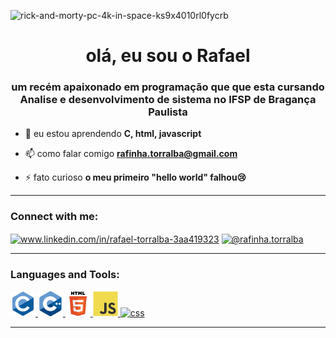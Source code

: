 
![rick-and-morty-pc-4k-in-space-ks9x4010rl0fycrb](https://github.com/user-attachments/assets/0f3a06d4-6bc3-44ea-a57d-e17c14aa730d)




<h1 align="center">olá, eu sou o Rafael</h1>
<h3 align="center">um recém apaixonado em programação que que esta cursando Analise e desenvolvimento de sistema no IFSP de Bragança Paulista</h3>

- 🌱 eu estou aprendendo **C, html, javascript**

- 📫 como falar comigo **rafinha.torralba@gmail.com**

- ⚡ fato curioso **o meu primeiro "hello world" falhou😢**
- ---

<h3 align="left">Connect with me:</h3>
<p align="left">
<a href="https://linkedin.com/in/rafael-torralba-3aa419323" target="blank"><img align="center" src="https://raw.githubusercontent.com/rahuldkjain/github-profile-readme-generator/master/src/images/icons/Social/linked-in-alt.svg" alt="www.linkedin.com/in/rafael-torralba-3aa419323" height="30" width="40" /></a>
<a href="https://instagram.com/rafinha.torralba" target="blank"><img align="center" src="https://raw.githubusercontent.com/rahuldkjain/github-profile-readme-generator/master/src/images/icons/Social/instagram.svg" alt="@rafinha.torralba" height="30" width="40" /></a>
</p>

---

<h3 align="left">Languages and Tools:</h3>
<p align="left"> <a href="https://www.cprogramming.com/" target="_blank" rel="noreferrer"> <img src="https://raw.githubusercontent.com/devicons/devicon/master/icons/c/c-original.svg" alt="c" width="40" height="40"/> </a> <a href="https://www.w3schools.com/cpp/" target="_blank" rel="noreferrer"> <img src="https://raw.githubusercontent.com/devicons/devicon/master/icons/cplusplus/cplusplus-original.svg" alt="cplusplus" width="40" height="40"/> </a> <a href="https://www.w3.org/html/" target="_blank" rel="noreferrer"> <img src="https://raw.githubusercontent.com/devicons/devicon/master/icons/html5/html5-original-wordmark.svg" alt="html5" width="40" height="40"/> </a> <a href="https://developer.mozilla.org/en-US/docs/Web/JavaScript" target="_blank" rel="noreferrer"> <img src="https://raw.githubusercontent.com/devicons/devicon/master/icons/javascript/javascript-original.svg" alt="javascript" width="40" height="40"/> </a>  <a href="https://developer.mozilla.org/en-US/docs/Web/JavaScript" target="_blank" rel="noreferrer"> <img src="https://cdn.jsdelivr.net/gh/devicons/devicon@latest/icons/css3/css3-original.svg" alt="css" width="40" height="40" </p>


---

<!--
**Rafael-torralba/Rafael-torralba** is a ✨ _special_ ✨ repository because its `README.md` (this file) appears on your GitHub profile.

Here are some ideas to get you started:

- 🔭 I’m currently working on ...
- 🌱 I’m currently learning ...
- 👯 I’m looking to collaborate on ...
- 🤔 I’m looking for help with ...
- 💬 Ask me about ...
- 📫 How to reach me: ...
- 😄 Pronouns: ...
- ⚡ Fun fact: ...
-->
